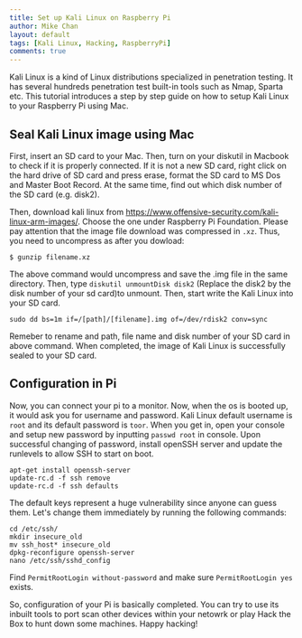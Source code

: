 ```yaml
---
title: Set up Kali Linux on Raspberry Pi
author: Mike Chan
layout: default
tags: [Kali Linux, Hacking, RaspberryPi]
comments: true 
---
```


Kali Linux is a kind of Linux distributions specialized in penetration testing. It has several hundreds penetration test built-in tools such as Nmap, Sparta etc. This tutorial introduces a step by step guide on how to setup Kali Linux to your Raspberry Pi using Mac.

<!--more-->

## Seal Kali Linux image using Mac

First, insert an SD card to your Mac. Then, turn on your diskutil in Macbook to check if it is properly connected. If it is not a new SD card, right click on the hard drive of SD card and press erase, format the SD card to MS Dos and Master Boot Record. At the same time, find out which disk number of the SD card (e.g. disk2). 

Then, download kali linux from https://www.offensive-security.com/kali-linux-arm-images/. Choose the one under Raspberry Pi Foundation. Please pay attention that the image file download was compressed in ```.xz```. Thus, you need to uncompress as after you dowload:

```
$ gunzip filename.xz
```
The above command would uncompress and save the .img file in the same directory. Then, type ```diskutil unmountDisk disk2``` (Replace the disk2 by the disk number of your sd card)to unmount. Then, start write the Kali Linux into your SD card.

```
sudo dd bs=1m if=/[path]/[filename].img of=/dev/rdisk2 conv=sync
```
Remeber to rename and path, file name and disk number of your SD card in above command. When completed, the image of Kali Linux is successfully sealed to your SD card.

## Configuration in Pi
Now, you can connect your pi to a monitor. Now, when the os is booted up, it would ask you for username and password. Kali Linux default username is ```root``` and its default password is ```toor```. When you get in, open your console and setup new password by inputting ```passwd root``` in console. Upon successful changing of password, install openSSH server and update the runlevels to allow SSH to start on boot.
```
apt-get install openssh-server
update-rc.d -f ssh remove
update-rc.d -f ssh defaults
```

The default keys represent a huge vulnerability since anyone can guess them. Let's change them immediately by running the following commands:
```
cd /etc/ssh/
mkdir insecure_old
mv ssh_host* insecure_old
dpkg-reconfigure openssh-server
nano /etc/ssh/sshd_config
```
Find ```PermitRootLogin without-password``` and make sure  ```PermitRootLogin yes``` exists.

So, configuration of your Pi is basically completed. You can try to use its inbuilt tools to port scan other devices within your netowrk or play Hack the Box to hunt down some machines. Happy hacking!
